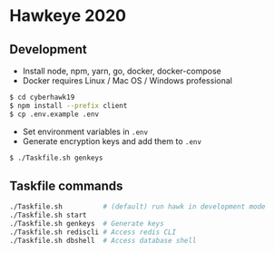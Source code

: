 # Hawkeye 2020

## Development 

- Install node, npm, yarn, go, docker, docker-compose 
- Docker requires Linux / Mac OS / Windows professional

```sh 
$ cd cyberhawk19
$ npm install --prefix client
$ cp .env.example .env
```
- Set environment variables in `.env`
- Generate encryption keys and add them to `.env`

```sh
$ ./Taskfile.sh genkeys
```
## Taskfile commands

```sh
./Taskfile.sh          # (default) run hawk in development mode
./Taskfile.sh start
./Taskfile.sh genkeys  # Generate keys
./Taskfile.sh rediscli # Access redis CLI
./Taskfile.sh dbshell  # Access database shell
```

